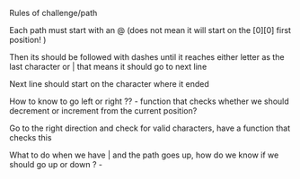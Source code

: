 Rules of challenge/path

Each path must start with an @ (does not mean it will start on the [0][0] first position! )

Then its should be followed with dashes until it reaches either letter as the last character or | that means it should go to next line

Next line should start on the character where it ended

How to know to go left or right ?? - function that checks whether we should decrement or increment from the current position?

Go to the right direction and check for valid characters, have a function that checks this

What to do when we have | and the path goes up, how do we know if we should go up or down ? -
